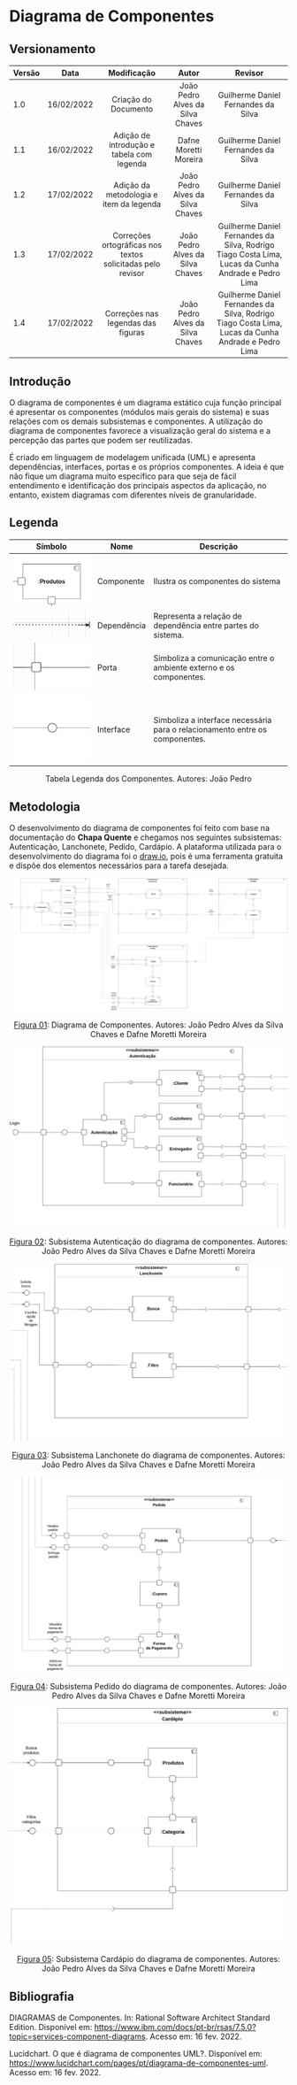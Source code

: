 # Diagrama de Componentes

## Versionamento

| Versão |    Data    |     Modificação      | Autor | Revisor |
| ------ | :--------: | :------------------: | :---: | :-----: |
| 1.0    | 16/02/2022 | Criação do Documento | João Pedro Alves da Silva Chaves |  Guilherme Daniel Fernandes da Silva |
| 1.1    | 16/02/2022 | Adição de introdução e tabela com legenda | Dafne Moretti Moreira | Guilherme Daniel Fernandes da Silva |
| 1.2    | 17/02/2022 | Adição da metodologia e item da legenda | João Pedro Alves da Silva Chaves |Guilherme Daniel Fernandes da Silva |
| 1.3 | 17/02/2022 | Correções ortográficas nos textos solicitadas pelo revisor | João Pedro Alves da Silva Chaves | Guilherme Daniel Fernandes da Silva, Rodrigo Tiago Costa Lima, Lucas da Cunha Andrade e Pedro Lima |
| 1.4 | 17/02/2022 | Correções nas legendas das figuras | João Pedro Alves da Silva Chaves | Guilherme Daniel Fernandes da Silva, Rodrigo Tiago Costa Lima, Lucas da Cunha Andrade e Pedro Lima |

## Introdução

O diagrama de componentes é um diagrama estático cuja função principal é apresentar os componentes (módulos mais gerais do sistema) e suas relações com os demais subsistemas e componentes. A utilização do diagrama de componentes favorece a visualização geral do sistema e a percepção das partes que podem ser reutilizadas. 

É criado em linguagem de modelagem unificada (UML) e apresenta dependências, interfaces, portas e os próprios componentes. A ideia é que não fique um diagrama muito específico para que seja de fácil entendimento e identificação dos principais aspectos da aplicação, no entanto, existem diagramas com diferentes níveis de granularidade.

## Legenda

| Símbolo |  Nome  |  Descrição |
| ------ | ---------- | ------------ |
| ![Componente](./../../assets/images/componente.png ":size=200") </br> | Componente | Ilustra os componentes do sistema |
| ![Dependência](./../../assets/images/dependencia.png ":size=200") </br>   | Dependência | Representa a relação de dependência entre partes do sistema. |
| ![Porta](./../../assets/images/porta.png ":size=200") </br>  | Porta |  Simboliza a comunicação entre o ambiente externo e os componentes. |
| ![Interface](./../../assets/images/interface.png ":size=200") </br>  | Interface |  Simboliza a interface necessária para o relacionamento entre os componentes. |

<figcaption style="text-align: center">Tabela Legenda dos Componentes. Autores: João Pedro</figcaption>

## Metodologia

O desenvolvimento do diagrama de componentes foi feito com base na documentação do **Chapa Quente** e chegamos nos seguintes subsistemas: Autenticação, Lanchonete, Pedido, Cardápio. A plataforma utilizada para o desenvolvimento do diagrama foi o [draw.io](https://app.diagrams.net), pois é uma ferramenta gratuita e dispõe dos elementos necessários para a tarefa desejada.

![Diagrama de Componentes](../../assets/images/diagrama_de_componentes.png)
<figcaption style="text-align: center"><a href="../../assets/images/diagrama_de_componentes.png">Figura 01</a>: Diagrama de Componentes. Autores: João Pedro Alves da Silva Chaves e Dafne Moretti Moreira</figcaption>

![Subsistema Autenticação](../../assets/images/subsistema_autenticacao.png)
<figcaption style="text-align: center"><a href="../../assets/images/subsistema_autenticacao.png">Figura 02</a>: Subsistema Autenticação do diagrama de componentes. Autores: João Pedro Alves da Silva Chaves e Dafne Moretti Moreira</figcaption>

![Subsistema Lanchonete](../../assets/images/subsistema_lanchonete.png)
<figcaption style="text-align: center"><a href="../../assets/images/subsistema_lanchonete.png">Figura 03</a>: Subsistema Lanchonete do diagrama de componentes. Autores: João Pedro Alves da Silva Chaves e Dafne Moretti Moreira</figcaption>

![Subsistema Pedido](../../assets/images/subsistema_pedido.png)
<figcaption style="text-align: center"><a href="../../assets/images/subsistema_pedido.png">Figura 04</a>: Subsistema Pedido do diagrama de componentes. Autores: João Pedro Alves da Silva Chaves e Dafne Moretti Moreira</figcaption>

![Subsistema Cardápio](../../assets/images/subsistema_cardapio.png)
<figcaption style="text-align: center"><a href="../../assets/images/subsistema_pedido.png">Figura 05</a>: Subsistema Cardápio do diagrama de componentes. Autores: João Pedro Alves da Silva Chaves e Dafne Moretti Moreira</figcaption>

## Bibliografia

DIAGRAMAS de Componentes. In: Rational Software Architect Standard Edition. Disponível em: https://www.ibm.com/docs/pt-br/rsas/7.5.0?topic=services-component-diagrams. Acesso em: 16 fev. 2022.

Lucidchart. O que é diagrama de componentes UML?. Disponível em: <https://www.lucidchart.com/pages/pt/diagrama-de-componentes-uml>. Acesso em: 16 fev. 2022.
